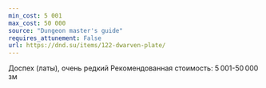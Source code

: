 ```yaml
---
min_cost: 5 001
max_cost: 50 000
source: "Dungeon master's guide"
requires_attunement: False
url: https://dnd.su/items/122-dwarven-plate/
---
```


Доспех (латы), очень редкий
Рекомендованная стоимость: 5 001-50 000 зм